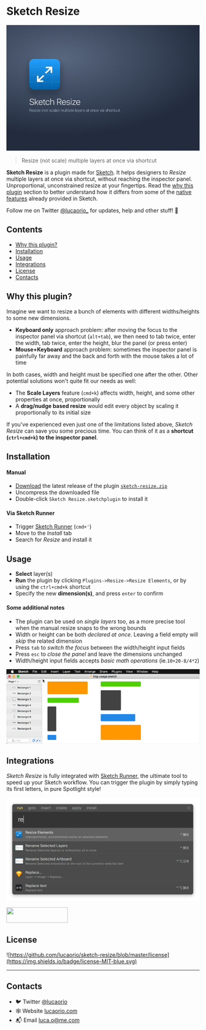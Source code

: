 # Sketch Resize
![Sketch Resize](images/img-header.jpg)
> Resize (not scale) multiple layers at once via shortcut

**Sketch Resize** is a plugin made for [Sketch](http://sketchapp.com). It helps designers to *Resize* multiple layers at once via shortcut, without reaching the inspector panel. Unproportional, unconstrained resize at your fingertips. Read the [why this plugin](#why-this-plugin) section to better understand how it differs from some of the [native features](https://www.sketchapp.com/learn/documentation/layer-basics/resizing-layers) already provided in Sketch.

Follow me on Twitter [@lucaorio_](https://twitter.com/lucaorio_) for updates, help and other stuff! 🎉

## Contents
- [Why this plugin?](#why-this-plugin)
- [Installation](#installation)
- [Usage](#usage)
- [Integrations](#integrations)
- [License](#license)
- [Contacts](#contacts)

## Why this plugin?
Imagine we want to resize a bunch of elements with different widths/heights to some new dimensions.

* **Keyboard only** approach problem: after moving the focus to the inspector panel via shortcut (`alt+tab`), we then need to tab twice, enter the width, tab twice, enter the height, blur the panel (or press enter)
* **Mouse+Keyboard** approach problem: sometimes the inspector panel is painfully far away and the back and forth with the mouse takes a lot of time

In both cases, width and height must be specified one after the other. Other potential solutions won't quite fit our needs as well:
* The **Scale Layers** feature (`cmd+k`) affects width, height, and some other properties at once, proportionally
* A **drag/nudge based resize** would edit every object by scaling it proportionally to its initial size

If you've experienced even just one of the limitations listed above, *Sketch Resize* can save you some precious time. You can think of it as a **shortcut (`ctrl+cmd+k`) to the inspector panel**.

## Installation
#### Manual
* [Download](https://github.com/lucaorio/sketch-resize/releases/latest) the latest release of the plugin [`sketch-resize.zip`](https://github.com/lucaorio/sketch-resize/releases/latest)
* Uncompress the downloaded file
* Double-click `Sketch Resize.sketchplugin` to install it

#### Via Sketch Runner
* Trigger [Sketch Runner](http://bit.ly/SketchRunnerWebsite) (`cmd+'`)
* Move to the *Install* tab
* Search for *Resize* and install it

## Usage
* **Select** layer(s)
* **Run** the plugin by clicking `Plugins->Resize->Resize Elements`, or by using the `ctrl+cmd+k` shortcut
* Specify the new **dimension(s)**, and press `enter` to confirm

#### Some additional notes
* The plugin can be used on *single layers* too, as a more precise tool when the manual resize snaps to the wrong bounds
* Width or height can be both *declared at once*. Leaving a field empty will *skip* the related dimension
* Press `tab` to *switch the focus* between the width/height input fields
* Press `esc` to *close the panel* and leave the dimensions unchanged
* Width/height input fields accepts *basic math operations* (ie.`10+20-8/4*2`)

![Resize Usage](images/img-usage.gif)

## Integrations
*Sketch Resize* is fully integrated with [Sketch Runner](http://bit.ly/SketchRunnerWebsite), the ultimate tool to speed up your Sketch workflow. You can trigger the plugin by simply typing its first letters, in pure Spotlight style!

![Sketch Runner Integration](images/img-sketch-runner.jpg)

<a href="http://bit.ly/SketchRunnerWebsite">
  <img width="160" height="40" src="http://sketchrunner.com/img/badge_blue.png">
</a>

## License
![https://github.com/lucaorio/sketch-resize/blob/master/license](https://img.shields.io/badge/license-MIT-blue.svg)

***

## Contacts
* 🐦 Twitter [@lucaorio](http://twitter.com/@lucaorio_)
* 🕸 Website [lucaorio.com](http://lucaorio.com)
* 📬 Email [luca.o@me.com](mailto:luca.o@me.com)
